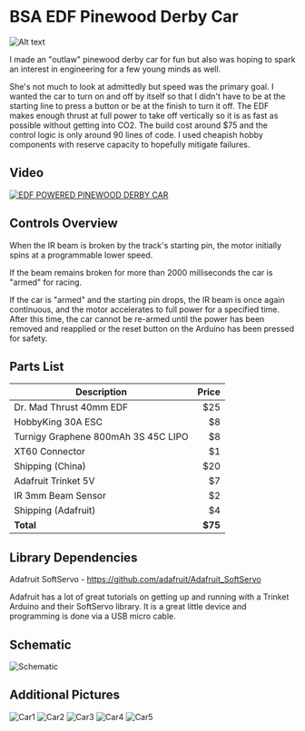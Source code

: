 # BSA EDF Pinewood Derby Car
![Alt text](media/car.png?raw=true "Car")

I made an "outlaw" pinewood derby car for fun but also was hoping to spark an interest in engineering for a few young minds as well.

She's not much to look at admittedly but speed was the primary goal. I wanted the car to turn on and off by itself so that I didn't have to be at the starting line to press a button or be at the finish to turn it off. The EDF makes enough thrust at full power to take off vertically so it is as fast as possible without getting into CO2. The build cost around $75 and the control logic is only around 90 lines of code.  I used cheapish hobby components with reserve capacity to hopefully mitigate failures.

## Video
[![EDF POWERED PINEWOOD DERBY CAR](https://img.youtube.com/vi/T1Uv3ryk6NY/0.jpg)](https://www.youtube.com/watch?v=T1Uv3ryk6NY)

## Controls Overview
When the IR beam is broken by the track's starting pin, the motor initially spins at a programmable lower speed.

If the beam remains broken for more than 2000 milliseconds the car is "armed" for racing.

If the car is "armed" and the starting pin drops, the IR beam is once again continuous, and the motor accelerates to full power for a specified time.  After this time, the car cannot be re-armed until the power has been removed and reapplied or the reset button on the Arduino has been pressed for safety.

## Parts List
| Description                         | Price  |
| ----------------------------------- | ------:|
| Dr. Mad Thrust 40mm EDF             | $25 |
| HobbyKing 30A ESC                   | $8 |
| Turnigy Graphene 800mAh 3S 45C LIPO | $8 |
| XT60 Connector                      | $1 |
| Shipping (China)                    | $20 |
| Adafruit Trinket 5V                 | $7 |
| IR 3mm Beam Sensor                  | $2 |
| Shipping (Adafruit)                 | $4 |
| **Total**                           | **$75** |

## Library Dependencies
Adafruit SoftServo - https://github.com/adafruit/Adafruit_SoftServo

Adafruit has a lot of great tutorials on getting up and running with a Trinket Arduino and their SoftServo library. It is a great little device and programming is done via a USB micro cable.

## Schematic
![Schematic](media/sketch_schem.png?raw=true "Schematic")

## Additional Pictures
![Car1](media/car1.jpeg?raw=true "Car1")
![Car2](media/car1.jpeg?raw=true "Car2")
![Car3](media/car1.jpeg?raw=true "Car3")
![Car4](media/car1.jpeg?raw=true "Car4")
![Car5](media/car1.jpeg?raw=true "Car5")
